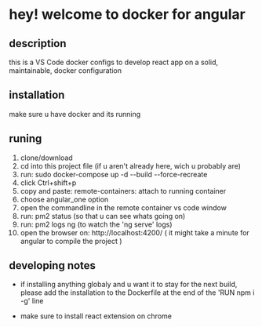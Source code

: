 # hey! welcome to docker for angular

## description
this is a VS Code docker configs to develop react app on a solid, maintainable, docker configuration 

## installation
make sure u have docker and its running

## runing
1. clone/download
2. cd into this project file (if u aren't already here, wich u probably are)
3. run: sudo docker-compose up -d --build --force-recreate
4. click Ctrl+shift+p
5. copy and paste: remote-containers: attach to running container
6. choose angular_one option
7. open the commandline in the remote container vs code window
8. run: pm2 status   (so that u can see whats going on)
9. run: pm2 logs ng  (to watch the 'ng serve' logs)
10. open the browser on: http://localhost:4200/  ( it might take a minute for angular to compile the project )

## developing notes
* if installing anything globaly and u want it to stay for the next build, please add the installation to the Dockerfile at the end of the 'RUN npm i -g' line 

* make sure to install react extension on chrome


